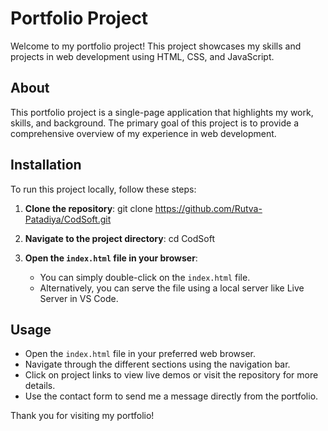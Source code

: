 # Portfolio Project

Welcome to my portfolio project! This project showcases my skills and projects in web development using HTML, CSS, and JavaScript.

## About

This portfolio project is a single-page application that highlights my work, skills, and background. The primary goal of this project is to provide a comprehensive overview of my experience in web development.

## Installation

To run this project locally, follow these steps:

1. **Clone the repository**:
    git clone https://github.com/Rutva-Patadiya/CodSoft.git

2. **Navigate to the project directory**:
    cd CodSoft
   
4. **Open the `index.html` file in your browser**:
    - You can simply double-click on the `index.html` file.
    - Alternatively, you can serve the file using a local server like Live Server in VS Code.

## Usage

- Open the `index.html` file in your preferred web browser.
- Navigate through the different sections using the navigation bar.
- Click on project links to view live demos or visit the repository for more details.
- Use the contact form to send me a message directly from the portfolio.

Thank you for visiting my portfolio!
